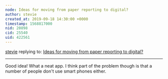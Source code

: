 ```yaml
---
node: Ideas for moving from paper reporting to digital?
author: stevie
created_at: 2019-09-18 14:30:00 +0000
timestamp: 1568817000
nid: 20898
cid: 25540
uid: 422561
---
```




[stevie](../profile/stevie) replying to: [Ideas for moving from paper reporting to digital?](../notes/stevie/09-17-2019/ideas-for-moving-from-paper-reporting-to-digital)

----
Good idea! What a neat app. I think part of the problem though is that a number of people don't use smart phones either. 